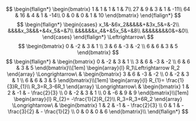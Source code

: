 $$
\begin{flalign*}
\begin{bmatrix}
1 & 1 & 1 & 1 & 7\\
27 & 9 & 3 & 1 & -11\\
64 & 16 & 4 & 1 & -14\\
0 & 0 & 0 & 1 & 10
\end{bmatrix}
\end{flalign*}
$$
$$
\begin{flalign*}
\begin{cases}
x_1&-&6x_2&&&&&+&3x_5&=&-2\\
&&&&x_3&&&+&4x_5&=&7\\
&&&&&&x_4&+&5x_5&=&8\\
&&&&&&&&0&=&0\\
\end{cases}
\end{flalign*}
\Leftrightarrow\ 
$$
$$
\begin{bmatrix}
0 & -2 & 3 & 1 \\ 3 & 6 & -3 & -2 \\ 6 & 6 & 3 & 5
\end{bmatrix}
$$
$$
\begin{flalign*}
&
\begin{bmatrix}
0 & -2 & 3 & 1 \\ 
3 & 6 & -3 & -2 \\ 
6 & 6 & 3 & 5
\end{bmatrix}\\[1em]
\begin{array}{l}
R_1\Leftrightarrow R_2
\end{array}
\Longrightarrow\ &
\begin{bmatrix} 
3 & 6 & -3 & -2 \\ 
0 & -2 & 3 & 1 \\
6 & 6 & 3 & 5
\end{bmatrix}\\[1em]
\begin{array}{l}
R_{1}= \frac{1}{3}R_{1}\\
R_3=R_3-6R_1
\end{array}
\Longrightarrow\ &
\begin{bmatrix} 
1 & 2 & -1 & - \frac{2}{3} \\ 
0 & -2 & 3 & 1 \\
0 & -6 & 9 & 9
\end{bmatrix}\\[1em]
\begin{array}{l}
R_{2}= -\frac{1}{2}R_{2}\\
R_3=R_3+6R_2
\end{array}
\Longrightarrow\ &
\begin{bmatrix} 
1 & 2 & -1 & - \frac{2}{3} \\ 
0 & 1 & - \frac{3}{2} & - \frac{1}{2} \\
0 & 0 & 0 & 6
\end{bmatrix}\\
\end{flalign*}
$$